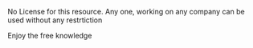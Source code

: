 
No License for this resource. Any one, working on any company can be used without any restrtiction

Enjoy the free knowledge
